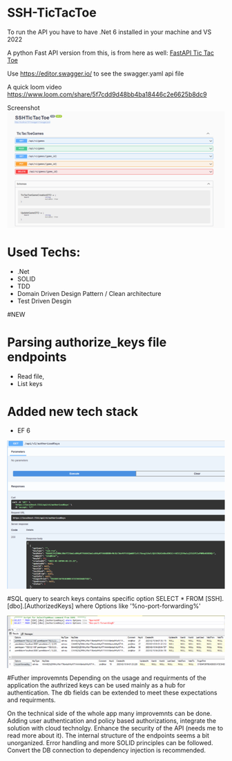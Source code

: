 # SSH-TicTacToe

To run the API you have to have .Net 6 installed in your machine and VS 2022

A python Fast API version from this, is from here as well: [FastAPI Tic Tac Toe](https://github.com/rhourani/FastAPI/tree/Tic-tac-toe-)

Use https://editor.swagger.io/ to see the swagger.yaml api file

A quick loom video https://www.loom.com/share/5f7cdd9d48bb4ba18446c2e6625b8dc9

Screenshot
<img src="API screenshot.png" align="center">


# Used Techs:
* .Net
* SOLID
* TDD
* Domain Driven Design Pattern / Clean architecture
* Test Driven Desgin

#NEW
# Parsing authorize_keys file endpoints
* Read file,
* List keys

# Added new tech stack
* EF 6

<img src="AuthorizedKeys API result.png" align="center">

#SQL query to search keys contains specific option 
SELECT * FROM [SSH].[dbo].[AuthorizedKeys] where Options like '%no-port-forwarding%'

<img src="SQL query.png" align="center">


#Futher improvemnts
Depending on the usage and requirments of the application the authrized keys can be used mainly as a hub for authentication.
The db fields can be extended to meet these expectations and requirments.

On the technical side of the whole app many improvemnts can be done. Adding user authentication and policy based authorizations, integrate the solution with cloud technolgy. Enhance the security of the API (needs me to read more about it). The internal structure of the endpoints seems a bit unorganized. Error handling and more SOLID principles can be followed.
Convert the DB connection to dependency injection is recommended.
